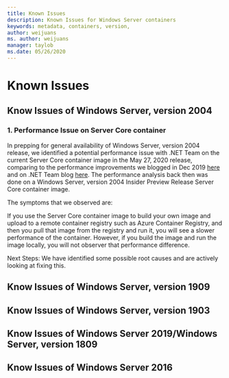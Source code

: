 ```yaml
---
title: Known Issues
description: Known Issues for Windows Server containers
keywords: metadata, containers, version,
author: weijuans
ms. author: weijuans
manager: taylob
ms.date: 05/26/2020
---
```

# Known Issues

## Know Issues of Windows Server, version 2004

### 1. Performance Issue on Server Core container
In prepping for general availability of Windows Server, version 2004 release, we identified a potential performance issue with .NET Team on the current Server Core container image in the May 27, 2020 release, comparing to the performance improvements we blogged in Dec 2019 [here](https://techcommunity.microsoft.com/t5/containers/making-windows-server-core-containers-40-smaller/ba-p/1058874) and on .NET Team blog [here](https://devblogs.microsoft.com/dotnet/we-made-windows-server-core-container-images-40-smaller/). The performance analysis back then was done on a Windows Server, version 2004 Insider Preview Release Server Core container image. 

The symptoms that we observed are:

If you use the Server Core container image to build your own image and upload to a remote container registry such as Azure Container Registry, and then you pull that image from the registry and run it, you will see a slower performance of the container. However, if you build the image and run the image locally, you will not observer that performance difference.

Next Steps:
We have identified some possible root causes and are actively looking at fixing this.  


## Know Issues of Windows Server, version 1909

## Know Issues of Windows Server, version 1903

## Know Issues of Windows Server 2019/Windows Server, version 1809

## Know Issues of Windows Server 2016

